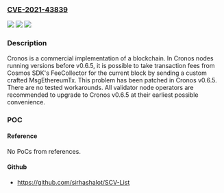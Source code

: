 ### [CVE-2021-43839](https://cve.mitre.org/cgi-bin/cvename.cgi?name=CVE-2021-43839)
![](https://img.shields.io/static/v1?label=Product&message=cronos&color=blue)
![](https://img.shields.io/static/v1?label=Version&message=n%2Fa&color=blue)
![](https://img.shields.io/static/v1?label=Vulnerability&message=CWE-670%3A%20Always-Incorrect%20Control%20Flow%20Implementation&color=brighgreen)

### Description

Cronos is a commercial implementation of a blockchain. In Cronos nodes running versions before v0.6.5, it is possible to take transaction fees from Cosmos SDK's FeeCollector for the current block by sending a custom crafted MsgEthereumTx. This problem has been patched in Cronos v0.6.5. There are no tested workarounds. All validator node operators are recommended to upgrade to Cronos v0.6.5 at their earliest possible convenience.

### POC

#### Reference
No PoCs from references.

#### Github
- https://github.com/sirhashalot/SCV-List

